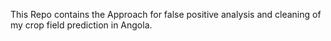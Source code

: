This Repo contains the Approach for false positive analysis and cleaning of my crop field prediction in Angola.